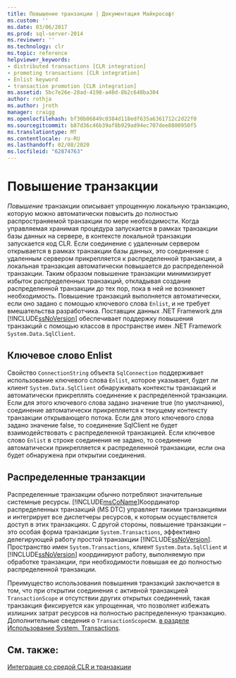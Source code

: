```yaml
---
title: Повышение транзакции | Документация Майкрософт
ms.custom: ''
ms.date: 03/06/2017
ms.prod: sql-server-2014
ms.reviewer: ''
ms.technology: clr
ms.topic: reference
helpviewer_keywords:
- distributed transactions [CLR integration]
- promoting transactions [CLR integration]
- Enlist keyword
- transaction promotion [CLR integration]
ms.assetid: 5bc7e26e-28ad-4198-a40d-8b2c648ba304
author: rothja
ms.author: jroth
manager: craigg
ms.openlocfilehash: bf30b06849c0384d118edf635a6361712c2d22f0
ms.sourcegitcommit: b87d36c46b39af8b929ad94ec707dee8800950f5
ms.translationtype: MT
ms.contentlocale: ru-RU
ms.lasthandoff: 02/08/2020
ms.locfileid: "62874763"
---
```

# <a name="transaction-promotion"></a>Повышение транзакции
  *Повышение* транзакции описывает упрощенную локальную транзакцию, которую можно автоматически повысить до полностью распространяемой транзакции по мере необходимости. Когда управляемая хранимая процедура запускается в рамках транзакции базы данных на сервере, в контексте локальной транзакции запускается код CLR.  Если соединение с удаленным сервером открывается в рамках транзакции базы данных, это соединение с удаленным сервером прикрепляется к распределенной транзакции, а локальная транзакция автоматически повышается до распределенной транзакции. Таким образом повышение транзакции минимизирует избыток распределенных транзакций, откладывая создание распределенной транзакции до тех пор, пока в ней не возникнет необходимость. Повышение транзакций выполняется автоматически, если оно задано с помощью ключевого слова `Enlist`, и не требует вмешательства разработчика. Поставщик данных .NET Framework для [!INCLUDE[ssNoVersion](../../includes/ssnoversion-md.md)] обеспечивает поддержку повышения транзакций с помощью классов в пространстве имен .NET Framework `System.Data.SqlClient`.  
  
## <a name="the-enlist-keyword"></a>Ключевое слово Enlist  
 Свойство `ConnectionString` объекта `SqlConnection` поддерживает использование ключевого слова `Enlist`, которое указывает, будет ли клиент `System.Data.SqlClient` обнаруживать контексты транзакций и автоматически прикреплять соединение к распределенной транзакции. Если для этого ключевого слова задано значение true (по умолчанию), соединение автоматически прикрепляется к текущему контексту транзакции открывающего потока. Если для этого ключевого слова задано значение false, то соединение SqlClient не будет взаимодействовать с распределенной транзакцией. Если ключевое слово `Enlist` в строке соединения не задано, то соединение автоматически прикрепляется к распределенной транзакции, если она будет обнаружена при открытии соединения.  
  
## <a name="distributed-transactions"></a>Распределенные транзакции  
 Распределенные транзакции обычно потребляют значительные системные ресурсы. [!INCLUDE[msCoName](../../includes/msconame-md.md)]Координатор распределенных транзакций (MS DTC) управляет такими транзакциями и интегрирует все диспетчеры ресурсов, к которым осуществляется доступ в этих транзакциях. С другой стороны, повышение транзакции – это особая форма транзакции `System.Transactions`, эффективно делегирующей работу простой транзакции [!INCLUDE[ssNoVersion](../../includes/ssnoversion-md.md)]. Пространство имен `System.Transactions`, клиент `System.Data.SqlClient` и [!INCLUDE[ssNoVersion](../../includes/ssnoversion-md.md)] координируют работу, выполняемую при обработке транзакции, при необходимости повышая ее до полностью распределенной транзакции.  
  
 Преимущество использования повышения транзакций заключается в том, что при открытии соединения с активной транзакцией `TransactionScope` и отсутствии других открытых соединений, такая транзакция фиксируется как упрощенная, что позволяет избежать излишних затрат ресурсов на полностью распределенную транзакцию. Дополнительные сведения о `TransactionScope`см. [в разделе Использование System. Transactions](../native-client-ole-db-transactions/transactions.md).  
  
## <a name="see-also"></a>См. также:  
 [Интеграция со средой CLR и транзакции](clr-integration-and-transactions.md)  
  
  

